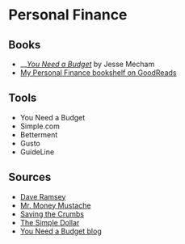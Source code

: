 # Personal Finance

## Books

* \_\_[_You Need a Budget_](https://www.youneedabudget.com/book-order-now/) by Jesse Mecham
* [My Personal Finance bookshelf on GoodReads](https://www.goodreads.com/review/list/9682365-nathan?shelf=personal-finance)

## Tools

* You Need a Budget
* Simple.com
* Betterment
* Gusto
* GuideLine

## Sources

* [Dave Ramsey](https://www.daveramsey.com/)
* [Mr. Money Mustache](http://www.mrmoneymustache.com/)
* [Saving the Crumbs](https://www.savingthecrumbs.com/)
* [The Simple Dollar](https://www.thesimpledollar.com/)
* [You Need a Budget blog](https://www.youneedabudget.com/blog/)

